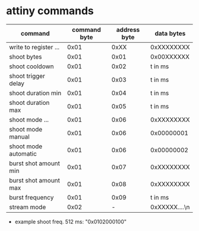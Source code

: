# attiny commands
| command		| command byte	| address byte	| data bytes	|
| ---------------------	| -------------	| ------------- | ------------- |
| write to register ...	| 0x01		| 0xXX		| 0xXXXXXXXX	|
| shoot bytes		| 0x01		| 0x01		| 0x00XXXXXX	|
| shoot cooldown	| 0x01		| 0x02		| t in ms	|
| shoot trigger delay	| 0x01		| 0x03		| t in ms	|
| shoot duration min	| 0x01		| 0x04		| t in ms	|
| shoot duration max	| 0x01		| 0x05		| t in ms	|
| shoot mode ...	| 0x01		| 0x06		| 0xXXXXXXXX	|
| shoot mode manual	| 0x01		| 0x06		| 0x00000001	|
| shoot mode automatic 	| 0x01		| 0x06		| 0x00000002	|
| burst shot amount min	| 0x01		| 0x07		| 0xXXXXXXXX	|
| burst shot amount max | 0x01		| 0x08		| 0xXXXXXXXX	|
| burst frequency	| 0x01		| 0x09		| t in ms	|
| stream mode		| 0x02		| -		| 0xXXXXX....\n	|

* example shoot freq. 512 ms: "0x0102000100"
